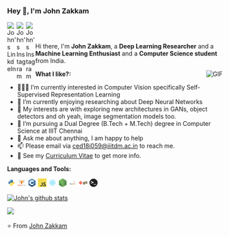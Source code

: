 ### Hey 👋, I'm John Zakkam

<a href="https://www.linkedin.com/in/johnzakkam/" target="_blank">
  <img align="left" alt="John's LinkdeIn" width="22px" src="https://cdn.jsdelivr.net/npm/simple-icons@3.1.0/icons/linkedin.svg" />
</a>
<!-- <a href="https://codeforces.com/profile/imreallyjohn" target="_blank">
  <img align="left" alt="CFe" width="22px" src="https://cdn.jsdelivr.net/npm/simple-icons@3.1.0/icons/codeforces.svg" />
</a> -->
</a>
<!-- <a href="https://www.codechef.com/users/imreally_john" target="_blank">
  <img align="left" alt="CodeChef" width="22px" src="https://cdn.jsdelivr.net/npm/simple-icons@3.1.0/icons/codechef.svg" />
</a> -->
<a href="https://www.instagram.com/johnzakkam/" target="_blank">
  <img align="left" alt="John's Instagram" width="22px" src="https://cdn.jsdelivr.net/npm/simple-icons@v3/icons/instagram.svg" />
</a>
<a href="https://www.facebook.com/profile.php?id=100029428597945" target="_blank">
  <img align="left" alt="John's Instagram" width="22px" src="https://cdn.jsdelivr.net/npm/simple-icons@v3/icons/facebook.svg" />
</a>

<br />
<br />

Hi there, I'm **John Zakkam**, a **Deep Learning Researcher** and a **Machine Learning Enthusiast** and a **Computer Science student** from India.

<img align="right" alt="GIF" src="https://i.pinimg.com/originals/e4/26/70/e426702edf874b181aced1e2fa5c6cde.gif" />

**What I like?:**

- 👨🏽‍💻 I’m currently interested in Computer Vision specifically Self-Supervised Representation Learning
- 🌱 I’m currently enjoying researching about  Deep Neural Networks  
- 🤔 My interests are with exploring new architectures in GANs, object detectors and oh yeah, image segmentation models too.
- 💼 I’m pursuing a Dual Degree (B.Tech + M.Tech) degree in Computer Science at IIIT Chennai
- 💬 Ask me about anything, I am happy to help
- 📫 Please email via ced18i059@iiitdm.ac.in to reach me.
- 📝 See my [Curriculum Vitae](https://drive.google.com/file/d/11c6zpb09Uke9q4SmQqpZFff1RUdXaoS3/view?usp=sharing) to get more info.


**Languages and Tools:**  

<code><img height="20" src="https://raw.githubusercontent.com/github/explore/80688e429a7d4ef2fca1e82350fe8e3517d3494d/topics/python/python.png"></code>
<code><img height="20" src="https://raw.githubusercontent.com/github/explore/80688e429a7d4ef2fca1e82350fe8e3517d3494d/topics/tensorflow/tensorflow.png"></code>
<code><img height="20" src="https://raw.githubusercontent.com/github/explore/80688e429a7d4ef2fca1e82350fe8e3517d3494d/topics/cpp/cpp.png"></code>
<code><img height="20" src="https://raw.githubusercontent.com/github/explore/80688e429a7d4ef2fca1e82350fe8e3517d3494d/topics/javascript/javascript.png"></code>
<code><img height="20" src="https://raw.githubusercontent.com/github/explore/80688e429a7d4ef2fca1e82350fe8e3517d3494d/topics/react/react.png"></code>
<code><img height="20" src="https://raw.githubusercontent.com/github/explore/80688e429a7d4ef2fca1e82350fe8e3517d3494d/topics/nodejs/nodejs.png"></code>
<code><img height="20" src="https://raw.githubusercontent.com/github/explore/80688e429a7d4ef2fca1e82350fe8e3517d3494d/topics/mysql/mysql.png"></code>
<code><img height="20" src="https://raw.githubusercontent.com/github/explore/80688e429a7d4ef2fca1e82350fe8e3517d3494d/topics/git/git.png"></code>
<code><img height="20" src="https://raw.githubusercontent.com/github/explore/80688e429a7d4ef2fca1e82350fe8e3517d3494d/topics/terminal/terminal.png"></code>

[![John's github stats](https://github-readme-stats.vercel.app/api?username=imjohnzakkam)](https://github.com/imjohnzakkam/github-readme-stats)

![](https://komarev.com/ghpvc/?username=imjohnzakkam&style=flat-square)

⭐️ From [John Zakkam](https://github.com/imjohnzakkam)
